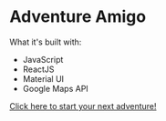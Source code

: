 # Adventure Amigo

What it's built with:

- JavaScript
- ReactJS
- Material UI
- Google Maps API

[Click here to start your next adventure!](https://adventure-amigo.netlify.app)
